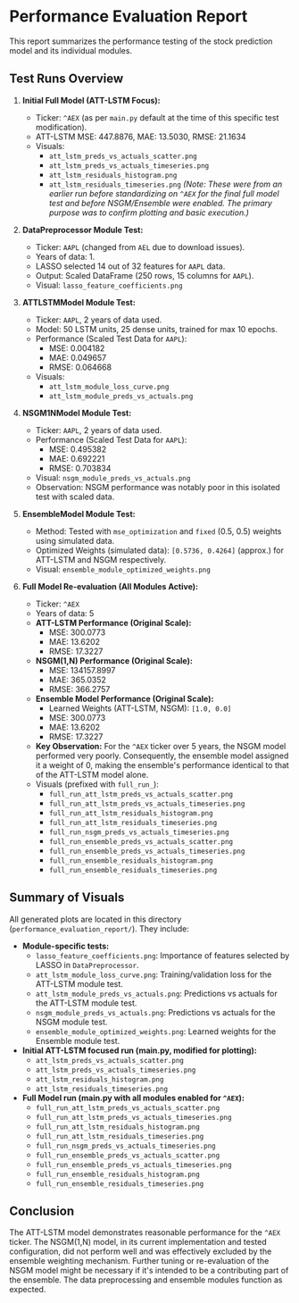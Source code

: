 # Performance Evaluation Report

This report summarizes the performance testing of the stock prediction model and its individual modules.

## Test Runs Overview

1.  **Initial Full Model (ATT-LSTM Focus):**
    *   Ticker: `^AEX` (as per `main.py` default at the time of this specific test modification).
    *   ATT-LSTM MSE: 447.8876, MAE: 13.5030, RMSE: 21.1634
    *   Visuals:
        *   `att_lstm_preds_vs_actuals_scatter.png`
        *   `att_lstm_preds_vs_actuals_timeseries.png`
        *   `att_lstm_residuals_histogram.png`
        *   `att_lstm_residuals_timeseries.png`
    *(Note: These were from an earlier run before standardizing on `^AEX` for the final full model test and before NSGM/Ensemble were enabled. The primary purpose was to confirm plotting and basic execution.)*

2.  **DataPreprocessor Module Test:**
    *   Ticker: `AAPL` (changed from `AEL` due to download issues).
    *   Years of data: 1.
    *   LASSO selected 14 out of 32 features for `AAPL` data.
    *   Output: Scaled DataFrame (250 rows, 15 columns for `AAPL`).
    *   Visual: `lasso_feature_coefficients.png`

3.  **ATTLSTMModel Module Test:**
    *   Ticker: `AAPL`, 2 years of data used.
    *   Model: 50 LSTM units, 25 dense units, trained for max 10 epochs.
    *   Performance (Scaled Test Data for `AAPL`):
        *   MSE: 0.004182
        *   MAE: 0.049657
        *   RMSE: 0.064668
    *   Visuals:
        *   `att_lstm_module_loss_curve.png`
        *   `att_lstm_module_preds_vs_actuals.png`

4.  **NSGM1NModel Module Test:**
    *   Ticker: `AAPL`, 2 years of data used.
    *   Performance (Scaled Test Data for `AAPL`):
        *   MSE: 0.495382
        *   MAE: 0.692221
        *   RMSE: 0.703834
    *   Visual: `nsgm_module_preds_vs_actuals.png`
    *   Observation: NSGM performance was notably poor in this isolated test with scaled data.

5.  **EnsembleModel Module Test:**
    *   Method: Tested with `mse_optimization` and `fixed` (0.5, 0.5) weights using simulated data.
    *   Optimized Weights (simulated data): `[0.5736, 0.4264]` (approx.) for ATT-LSTM and NSGM respectively.
    *   Visual: `ensemble_module_optimized_weights.png`

6.  **Full Model Re-evaluation (All Modules Active):**
    *   Ticker: `^AEX`
    *   Years of data: 5
    *   **ATT-LSTM Performance (Original Scale):**
        *   MSE: 300.0773
        *   MAE: 13.6202
        *   RMSE: 17.3227
    *   **NSGM(1,N) Performance (Original Scale):**
        *   MSE: 134157.8997
        *   MAE: 365.0352
        *   RMSE: 366.2757
    *   **Ensemble Model Performance (Original Scale):**
        *   Learned Weights (ATT-LSTM, NSGM): `[1.0, 0.0]`
        *   MSE: 300.0773
        *   MAE: 13.6202
        *   RMSE: 17.3227
    *   **Key Observation:** For the `^AEX` ticker over 5 years, the NSGM model performed very poorly. Consequently, the ensemble model assigned it a weight of 0, making the ensemble's performance identical to that of the ATT-LSTM model alone.
    *   Visuals (prefixed with `full_run_`):
        *   `full_run_att_lstm_preds_vs_actuals_scatter.png`
        *   `full_run_att_lstm_preds_vs_actuals_timeseries.png`
        *   `full_run_att_lstm_residuals_histogram.png`
        *   `full_run_att_lstm_residuals_timeseries.png`
        *   `full_run_nsgm_preds_vs_actuals_timeseries.png`
        *   `full_run_ensemble_preds_vs_actuals_scatter.png`
        *   `full_run_ensemble_preds_vs_actuals_timeseries.png`
        *   `full_run_ensemble_residuals_histogram.png`
        *   `full_run_ensemble_residuals_timeseries.png`

## Summary of Visuals

All generated plots are located in this directory (`performance_evaluation_report/`). They include:

*   **Module-specific tests:**
    *   `lasso_feature_coefficients.png`: Importance of features selected by LASSO in `DataPreprocessor`.
    *   `att_lstm_module_loss_curve.png`: Training/validation loss for the ATT-LSTM module test.
    *   `att_lstm_module_preds_vs_actuals.png`: Predictions vs actuals for the ATT-LSTM module test.
    *   `nsgm_module_preds_vs_actuals.png`: Predictions vs actuals for the NSGM module test.
    *   `ensemble_module_optimized_weights.png`: Learned weights for the Ensemble module test.
*   **Initial ATT-LSTM focused run (main.py, modified for plotting):**
    *   `att_lstm_preds_vs_actuals_scatter.png`
    *   `att_lstm_preds_vs_actuals_timeseries.png`
    *   `att_lstm_residuals_histogram.png`
    *   `att_lstm_residuals_timeseries.png`
*   **Full Model run (main.py with all modules enabled for `^AEX`):**
    *   `full_run_att_lstm_preds_vs_actuals_scatter.png`
    *   `full_run_att_lstm_preds_vs_actuals_timeseries.png`
    *   `full_run_att_lstm_residuals_histogram.png`
    *   `full_run_att_lstm_residuals_timeseries.png`
    *   `full_run_nsgm_preds_vs_actuals_timeseries.png`
    *   `full_run_ensemble_preds_vs_actuals_scatter.png`
    *   `full_run_ensemble_preds_vs_actuals_timeseries.png`
    *   `full_run_ensemble_residuals_histogram.png`
    *   `full_run_ensemble_residuals_timeseries.png`

## Conclusion

The ATT-LSTM model demonstrates reasonable performance for the `^AEX` ticker. The NSGM(1,N) model, in its current implementation and tested configuration, did not perform well and was effectively excluded by the ensemble weighting mechanism. Further tuning or re-evaluation of the NSGM model might be necessary if it's intended to be a contributing part of the ensemble. The data preprocessing and ensemble modules function as expected.
